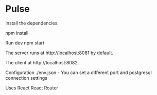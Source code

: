 # Pulse

Install the dependencies.

  npm install

Run dev
npm start

The server runs at http://localhost:8081 by default.

The client at http://localhost:8082.

Configuration
./env.json - You can set a different port and postgresql connection settings

Uses
React
React Router
